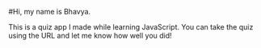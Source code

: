 #Hi, my name is Bhavya.

This is a quiz app I made while learning JavaScript. You can take the quiz using the URL and let me know how well you did!